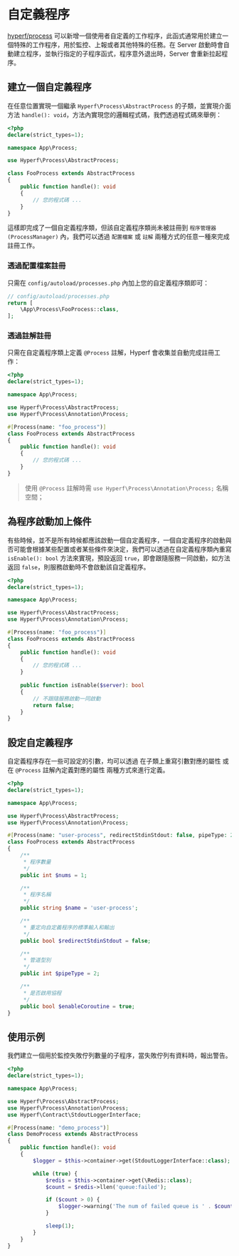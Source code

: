 # 自定義程序

[hyperf/process](https://github.com/hyperf/process) 可以新增一個使用者自定義的工作程序，此函式通常用於建立一個特殊的工作程序，用於監控、上報或者其他特殊的任務。在 Server 啟動時會自動建立程序，並執行指定的子程序函式，程序意外退出時，Server 會重新拉起程序。

## 建立一個自定義程序

在任意位置實現一個繼承 `Hyperf\Process\AbstractProcess` 的子類，並實現介面方法 `handle(): void`，方法內實現您的邏輯程式碼，我們透過程式碼來舉例：

```php
<?php
declare(strict_types=1);

namespace App\Process;

use Hyperf\Process\AbstractProcess;

class FooProcess extends AbstractProcess
{
    public function handle(): void
    {
        // 您的程式碼 ...
    }
}
```

這樣即完成了一個自定義程序類，但該自定義程序類尚未被註冊到 `程序管理器(ProcessManager)` 內，我們可以透過 `配置檔案` 或 `註解` 兩種方式的任意一種來完成註冊工作。

### 透過配置檔案註冊

只需在 `config/autoload/processes.php` 內加上您的自定義程序類即可：

```php
// config/autoload/processes.php
return [
    \App\Process\FooProcess::class,
];
```

### 透過註解註冊

只需在自定義程序類上定義 `@Process` 註解，Hyperf 會收集並自動完成註冊工作：

```php
<?php
declare(strict_types=1);

namespace App\Process;

use Hyperf\Process\AbstractProcess;
use Hyperf\Process\Annotation\Process;

#[Process(name: "foo_process")]
class FooProcess extends AbstractProcess
{
    public function handle(): void
    {
        // 您的程式碼 ...
    }
}
```

> 使用 `@Process` 註解時需 `use Hyperf\Process\Annotation\Process;` 名稱空間；   

## 為程序啟動加上條件

有些時候，並不是所有時候都應該啟動一個自定義程序，一個自定義程序的啟動與否可能會根據某些配置或者某些條件來決定，我們可以透過在自定義程序類內重寫 `isEnable(): bool` 方法來實現，預設返回 `true`，即會跟隨服務一同啟動，如方法返回 `false`，則服務啟動時不會啟動該自定義程序。

```php
<?php
declare(strict_types=1);

namespace App\Process;

use Hyperf\Process\AbstractProcess;
use Hyperf\Process\Annotation\Process;

#[Process(name: "foo_process")]
class FooProcess extends AbstractProcess
{
    public function handle(): void
    {
        // 您的程式碼 ...
    }
    
    public function isEnable($server): bool
    {
        // 不跟隨服務啟動一同啟動
        return false;   
    }
}
```

## 設定自定義程序

自定義程序存在一些可設定的引數，均可以透過 在子類上重寫引數對應的屬性 或 在 `@Process` 註解內定義對應的屬性 兩種方式來進行定義。

```php
<?php
declare(strict_types=1);

namespace App\Process;

use Hyperf\Process\AbstractProcess;
use Hyperf\Process\Annotation\Process;

#[Process(name: "user-process", redirectStdinStdout: false, pipeType: 2, enableCoroutine: true)]
class FooProcess extends AbstractProcess
{
    /**
     * 程序數量
     */
    public int $nums = 1;

    /**
     * 程序名稱
     */
    public string $name = 'user-process';

    /**
     * 重定向自定義程序的標準輸入和輸出
     */
    public bool $redirectStdinStdout = false;

    /**
     * 管道型別
     */
    public int $pipeType = 2;

    /**
     * 是否啟用協程
     */
    public bool $enableCoroutine = true;
}
```

## 使用示例

我們建立一個用於監控失敗佇列數量的子程序，當失敗佇列有資料時，報出警告。

```php
<?php
declare(strict_types=1);

namespace App\Process;

use Hyperf\Process\AbstractProcess;
use Hyperf\Process\Annotation\Process;
use Hyperf\Contract\StdoutLoggerInterface;

#[Process(name: "demo_process")]
class DemoProcess extends AbstractProcess
{
    public function handle(): void
    {
        $logger = $this->container->get(StdoutLoggerInterface::class);

        while (true) {
            $redis = $this->container->get(\Redis::class);
            $count = $redis->llen('queue:failed');

            if ($count > 0) {
                $logger->warning('The num of failed queue is ' . $count);
            }

            sleep(1);
        }
    }
}
```
